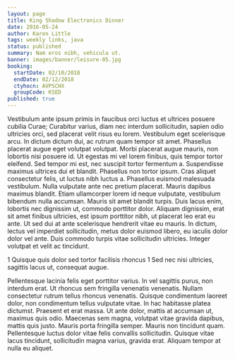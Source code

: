 ```yaml
---
layout: page
title: King Shadow Electronics Dinner
date: 2016-05-24
author: Karen Little
tags: weekly links, java
status: published
summary: Nam eros nibh, vehicula ut.
banner: images/banner/leisure-05.jpg
booking:
  startDate: 02/10/2018
  endDate: 02/12/2018
  ctyhocn: AVPSCHX
  groupCode: KSED
published: true
---
```

Vestibulum ante ipsum primis in faucibus orci luctus et ultrices posuere cubilia Curae; Curabitur varius, diam nec interdum sollicitudin, sapien odio ultricies orci, sed placerat velit risus eu lorem. Vestibulum eget scelerisque arcu. In dictum dictum dui, ac rutrum quam tempor sit amet. Phasellus placerat augue eget volutpat volutpat. Morbi placerat augue mauris, non lobortis nisi posuere id. Ut egestas mi vel lorem finibus, quis tempor tortor eleifend. Sed tempor mi est, nec suscipit tortor fermentum a.
Suspendisse maximus ultrices dui et blandit. Phasellus non tortor ipsum. Cras aliquet consectetur felis, ut luctus nibh luctus a. Phasellus euismod malesuada vestibulum. Nulla vulputate ante nec pretium placerat. Mauris dapibus maximus blandit. Etiam ullamcorper lorem id neque vulputate, vestibulum bibendum nulla accumsan. Mauris sit amet blandit turpis. Duis lacus enim, lobortis nec dignissim ut, commodo porttitor dolor. Aliquam dignissim, erat sit amet finibus ultricies, est ipsum porttitor nibh, ut placerat leo erat eu ante. Ut sed dui at ante scelerisque hendrerit vitae eu mauris. In dictum, lectus vel imperdiet sollicitudin, metus dolor euismod libero, eu iaculis dolor dolor vel ante. Duis commodo turpis vitae sollicitudin ultricies. Integer volutpat et velit ac tincidunt.

1 Quisque quis dolor sed tortor facilisis rhoncus
1 Sed nec nisi ultricies, sagittis lacus ut, consequat augue.

Pellentesque lacinia felis eget porttitor varius. In vel sagittis purus, non interdum erat. Ut rhoncus sem fringilla venenatis venenatis. Nullam consectetur rutrum tellus rhoncus venenatis. Quisque condimentum laoreet dolor, non condimentum tellus vulputate vitae. In hac habitasse platea dictumst. Praesent et erat massa. Ut ante dolor, mattis at accumsan ut, maximus quis odio. Maecenas sem magna, volutpat vitae gravida dapibus, mattis quis justo. Mauris porta fringilla semper. Mauris non tincidunt quam. Pellentesque luctus dolor vitae felis convallis sollicitudin. Quisque vitae lacus tincidunt, sollicitudin magna varius, gravida erat. Aliquam tempor at nulla eu aliquet.
